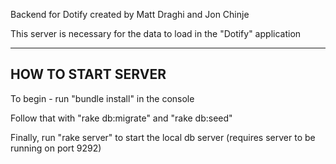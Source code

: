 Backend for Dotify created by Matt Draghi and Jon Chinje

This server is necessary for the data to load in the "Dotify" application


--------------------
HOW TO START SERVER
--------------------

To begin - run "bundle install" in the console

Follow that with "rake db:migrate" and "rake db:seed"

Finally, run "rake server" to start the local db server (requires server to be running on port 9292)
